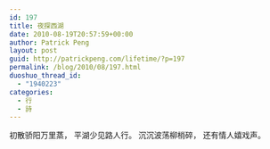 ```yaml
---
id: 197
title: 夜探西湖
date: 2010-08-19T20:57:59+00:00
author: Patrick Peng
layout: post
guid: http://patrickpeng.com/lifetime/?p=197
permalink: /blog/2010/08/197.html
duoshuo_thread_id:
  - "1940223"
categories:
  - 行
  - 詩
---
```

初散骄阳万里蒸，
平湖少见路人行。
沉沉波荡柳梢碎，
还有情人嬉戏声。